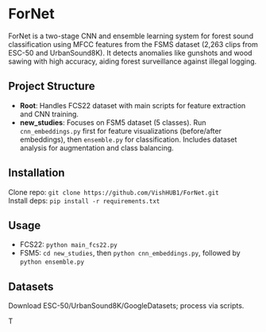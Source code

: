 # ForNet

ForNet is a two-stage CNN and ensemble learning system for forest sound classification using MFCC features from the FSMS dataset (2,263 clips from ESC-50 and UrbanSound8K). It detects anomalies like gunshots and wood sawing with high accuracy, aiding forest surveillance against illegal logging.

## Project Structure

- **Root**: Handles FCS22 dataset with main scripts for feature extraction and CNN training.
- **new_studies**: Focuses on FSM5 dataset (5 classes). Run `cnn_embeddings.py` first for feature visualizations (before/after embeddings), then `ensemble.py` for classification. Includes dataset analysis for augmentation and class balancing.

## Installation

Clone repo: `git clone https://github.com/VishHUB1/ForNet.git`  
Install deps: `pip install -r requirements.txt`

## Usage

- FCS22: `python main_fcs22.py`
- FSM5: `cd new_studies`, then `python cnn_embeddings.py`, followed by `python ensemble.py`

## Datasets

Download ESC-50/UrbanSound8K/GoogleDatasets; process via scripts.

T
